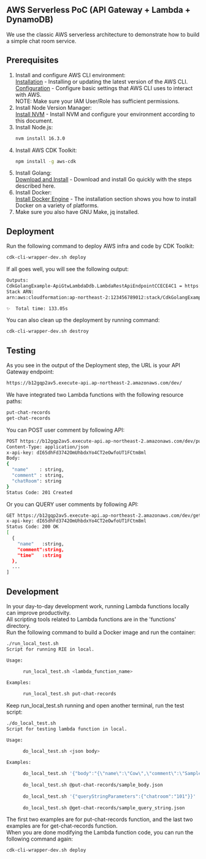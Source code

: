 ## AWS Serverless PoC (API Gateway + Lambda + DynamoDB)
We use the classic AWS serverless architecture to demonstrate how to build a simple chat room service.<br />

## Prerequisites
1. Install and configure AWS CLI environment:<br />
   [Installation] - Installing or updating the latest version of the AWS CLI.<br />
   [Configuration] - Configure basic settings that AWS CLI uses to interact with AWS.<br />
   NOTE: Make sure your IAM User/Role has sufficient permissions.
2. Install Node Version Manager:<br />
   [Install NVM] - Install NVM and configure your environment according to this document.
3. Install Node.js:<br />
    ```sh
    nvm install 16.3.0
    ```
4. Install AWS CDK Toolkit:
    ```sh
    npm install -g aws-cdk
    ```
5. Install Golang:<br />
   [Download and Install] - Download and install Go quickly with the steps described here.
6. Install Docker:<br />
   [Install Docker Engine] - The installation section shows you how to install Docker on a variety of platforms.
7. Make sure you also have GNU Make, jq installed.

## Deployment
Run the following command to deploy AWS infra and code by CDK Toolkit:<br />
  ```sh
  cdk-cli-wrapper-dev.sh deploy
  ```
If all goes well, you will see the following output:<br />
  ```sh
  Outputs:
  CdkGolangExample-ApiGtwLambdaDdb.LambdaRestApiEndpointCCECE4C1 = https://b12gqp2av5.execute-api.ap-northeast-2.amazonaws.com/dev/
  Stack ARN:
  arn:aws:cloudformation:ap-northeast-2:123456789012:stack/CdkGolangExample-ApiGtwLambdaDdb/225b9050-a414-11ec-b5c2-0ab842e4df54
  
  ✨  Total time: 133.05s
  ```
You can also clean up the deployment by running command:<br />
  ```sh
  cdk-cli-wrapper-dev.sh destroy
  ```

## Testing
As you see in the output of the Deployment step, the URL is your API Gateway endpoint:<br />
  ```sh
  https://b12gqp2av5.execute-api.ap-northeast-2.amazonaws.com/dev/
  ```
We have integrated two Lambda functions with the following resource paths:
  ```sh
  put-chat-records
  get-chat-records
  ```
You can POST user comment by following API:
  ```sh
  POST https://b12gqp2av5.execute-api.ap-northeast-2.amazonaws.com/dev/put-chat-records
  Content-Type: application/json
  x-api-key: dI65dhFd3742OmUhbdxYo4CT2eOwfoUT1FCtm8ml
  Body:
  {
    "name"    : string,
    "comment" : string,
    "chatRoom": string
  }
  Status Code: 201 Created
  ```
Or you can QUERY user comments by following API:
  ```sh
  GET https://b12gqp2av5.execute-api.ap-northeast-2.amazonaws.com/dev/get-chat-records?chatroom=abc123
  x-api-key: dI65dhFd3742OmUhbdxYo4CT2eOwfoUT1FCtm8ml
  Status Code: 200 OK
  [
    {
      "name"   :string,
      "comment":string,
      "time"   :string
    },
    ...
  ]
  ```

## Development
In your day-to-day development work, running Lambda functions locally can improve productivity.<br />
All scripting tools related to Lambda functions are in the 'functions' directory.<br />
Run the following command to build a Docker image and run the container:<br />
  ```sh
  ./run_local_test.sh
  Script for running RIE in local.
  
  Usage:
  
        run_local_test.sh <lambda_function_name>
        
  Examples:
  
        run_local_test.sh put-chat-records
  
  ```
Keep run_local_test.sh running and open another terminal, run the test script:<br />
  ```sh
  ./do_local_test.sh
  Script for testing lambda function in local.
  
  Usage:
  
        do_local_test.sh <json body>
        
  Examples:
  
        do_local_test.sh '{"body":"{\"name\":\"Cow\",\"comment\":\"Sample comment!\",\"chatRoom\":\"101\"}"}'
        
        do_local_test.sh @put-chat-records/sample_body.json
        
        do_local_test.sh '{"queryStringParameters":{"chatroom":"101"}}'
        
        do_local_test.sh @get-chat-records/sample_query_string.json
  
  ```
The first two examples are for put-chat-records function, and the last two examples are for get-chat-records function.<br />
When you are done modifying the Lambda function code, you can run the following command again:<br />
  ```sh
  cdk-cli-wrapper-dev.sh deploy
  ```

[Installation]: <https://docs.aws.amazon.com/cli/latest/userguide/getting-started-install.html>
[Configuration]: <https://docs.aws.amazon.com/cli/latest/userguide/cli-configure-quickstart.html>
[Install NVM]: <https://github.com/nvm-sh/nvm#install--update-script>
[Download and Install]: <https://go.dev/doc/install>
[Install Docker Engine]: <https://docs.docker.com/engine/install/>
